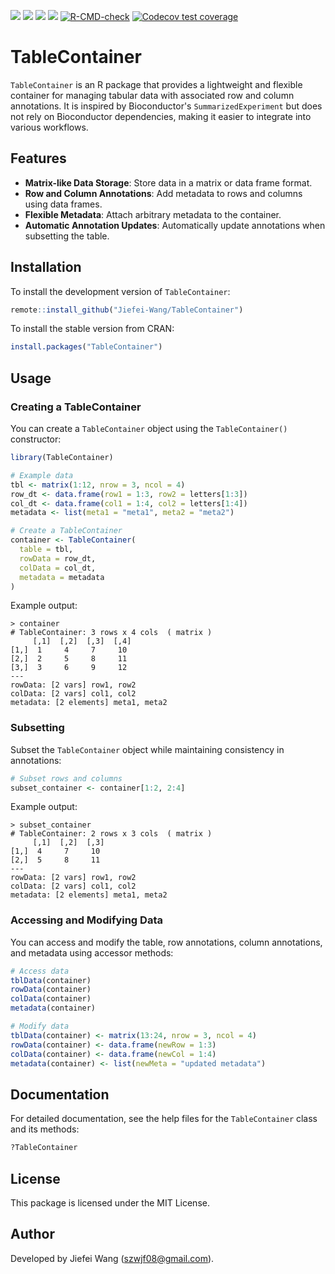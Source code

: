 
[![](https://img.shields.io/badge/devel%20version-0.99.0-blue.svg)](https://github.com/Jiefei-Wang/TableContainer)
[![](https://img.shields.io/badge/lifecycle-experimental-orange.svg)](https://lifecycle.r-lib.org/articles/stages.html#experimental)
[![](https://img.shields.io/github/languages/code-size/Jiefei-Wang/TableContainer.svg)](https://github.com/Jiefei-Wang/TableContainer)
[![](https://img.shields.io/github/last-commit/Jiefei-Wang/TableContainer.svg)](https://github.com/Jiefei-Wang/TableContainer/commits/main)
[![R-CMD-check](https://github.com/Jiefei-Wang/TableContainer/actions/workflows/R-CMD-check.yaml/badge.svg)](https://github.com/Jiefei-Wang/TableContainer/actions/workflows/R-CMD-check.yaml)
[![Codecov test
coverage](https://codecov.io/gh/Jiefei-Wang/TableContainer/graph/badge.svg)](https://app.codecov.io/gh/Jiefei-Wang/TableContainer)


# TableContainer

`TableContainer` is an R package that provides a lightweight and flexible container for managing tabular data with associated row and column annotations. It is inspired by Bioconductor's `SummarizedExperiment` but does not rely on Bioconductor dependencies, making it easier to integrate into various workflows.

## Features

- **Matrix-like Data Storage**: Store data in a matrix or data frame format.
- **Row and Column Annotations**: Add metadata to rows and columns using data frames.
- **Flexible Metadata**: Attach arbitrary metadata to the container.
- **Automatic Annotation Updates**: Automatically update annotations when subsetting the table.


## Installation

To install the development version of `TableContainer`:

```r
remote::install_github("Jiefei-Wang/TableContainer")
```

To install the stable version from CRAN:

```r
install.packages("TableContainer")
```

## Usage

### Creating a TableContainer

You can create a `TableContainer` object using the `TableContainer()` constructor:

```R
library(TableContainer)

# Example data
tbl <- matrix(1:12, nrow = 3, ncol = 4)
row_dt <- data.frame(row1 = 1:3, row2 = letters[1:3])
col_dt <- data.frame(col1 = 1:4, col2 = letters[1:4])
metadata <- list(meta1 = "meta1", meta2 = "meta2")

# Create a TableContainer
container <- TableContainer(
  table = tbl,
  rowData = row_dt,
  colData = col_dt,
  metadata = metadata
)
```

Example output:
```
> container
# TableContainer: 3 rows x 4 cols  ( matrix )
     [,1]  [,2]  [,3]  [,4]
[1,]  1     4     7     10
[2,]  2     5     8     11
[3,]  3     6     9     12
---
rowData: [2 vars] row1, row2
colData: [2 vars] col1, col2
metadata: [2 elements] meta1, meta2
```

### Subsetting

Subset the `TableContainer` object while maintaining consistency in annotations:

```R
# Subset rows and columns
subset_container <- container[1:2, 2:4]
```

Example output:
```
> subset_container
# TableContainer: 2 rows x 3 cols  ( matrix )
     [,1]  [,2]  [,3]
[1,]  4     7     10
[2,]  5     8     11
---
rowData: [2 vars] row1, row2
colData: [2 vars] col1, col2
metadata: [2 elements] meta1, meta2
```

### Accessing and Modifying Data

You can access and modify the table, row annotations, column annotations, and metadata using accessor methods:

```R
# Access data
tblData(container)
rowData(container)
colData(container)
metadata(container)

# Modify data
tblData(container) <- matrix(13:24, nrow = 3, ncol = 4)
rowData(container) <- data.frame(newRow = 1:3)
colData(container) <- data.frame(newCol = 1:4)
metadata(container) <- list(newMeta = "updated metadata")
```

## Documentation

For detailed documentation, see the help files for the `TableContainer` class and its methods:

```R
?TableContainer
```

## License

This package is licensed under the MIT License. 

## Author

Developed by Jiefei Wang (<szwjf08@gmail.com>).
